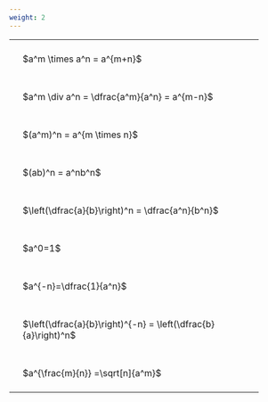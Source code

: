 ```yaml
---
weight: 2
---
```


<style type="text/css">
#T_85da5 th.col_heading {
  text-align: left;
  font-size: 1em;
}
#T_85da5 td {
  text-align: left;
  font-size: 1em;
  padding: 1.5em;
}
#T_85da5_row0_col0, #T_85da5_row1_col0, #T_85da5_row2_col0, #T_85da5_row3_col0, #T_85da5_row4_col0, #T_85da5_row5_col0, #T_85da5_row6_col0, #T_85da5_row7_col0, #T_85da5_row8_col0 {
  width: 400px;
  white-space: pre-wrap;
}
</style>
<table id="T_85da5">
  <thead>
  </thead>
  <tbody>
    <tr>
      <td id="T_85da5_row0_col0" class="data row0 col0" >$a^m \times a^n = a^{m+n}$</td>
    </tr>
    <tr>
      <td id="T_85da5_row1_col0" class="data row1 col0" >$a^m \div a^n = \dfrac{a^m}{a^n} = a^{m-n}$</td>
    </tr>
    <tr>
      <td id="T_85da5_row2_col0" class="data row2 col0" >$(a^m)^n = a^{m \times n}$</td>
    </tr>
    <tr>
      <td id="T_85da5_row3_col0" class="data row3 col0" >$(ab)^n = a^nb^n$</td>
    </tr>
    <tr>
      <td id="T_85da5_row4_col0" class="data row4 col0" >$\left(\dfrac{a}{b}\right)^n = \dfrac{a^n}{b^n}$</td>
    </tr>
    <tr>
      <td id="T_85da5_row5_col0" class="data row5 col0" >$a^0=1$</td>
    </tr>
    <tr>
      <td id="T_85da5_row6_col0" class="data row6 col0" >$a^{-n}=\dfrac{1}{a^n}$</td>
    </tr>
    <tr>
      <td id="T_85da5_row7_col0" class="data row7 col0" >$\left(\dfrac{a}{b}\right)^{-n} = \left(\dfrac{b}{a}\right)^n$</td>
    </tr>
    <tr>
      <td id="T_85da5_row8_col0" class="data row8 col0" >$a^{\frac{m}{n}} =\sqrt[n]{a^m}$</td>
    </tr>
  </tbody>
</table>
